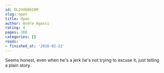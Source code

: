 ```yaml
---
id: OL24460818M
slug: open
title: Open
author: Andre Agassi
rating: 4
pages: 388
categories: []
reads:
- finished_at: '2016-02-22'
---
```

Seems honest, even when he's a jerk he's not trying to excuse it, just telling a plain story.
